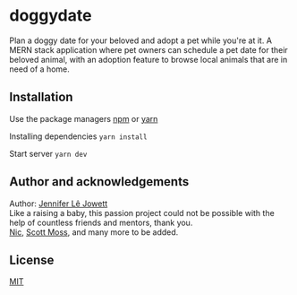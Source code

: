 # doggydate
Plan a doggy date for your beloved and adopt a pet while you're at it. A MERN stack application where pet owners can schedule a pet date for their beloved animal, with an adoption feature to browse local animals that are in need of a home.


## Installation 
Use the package managers [npm](https://www.npmjs.com) or [yarn](https://yarnpkg.com/lang/en/) <br>

Installing dependencies
  ``` yarn install ```

  Start server
  ``` yarn dev ```
## Author and acknowledgements
Author: [Jennifer Lê Jowett](https://github.com/jnnnle) <br>
Like a raising a baby, this passion project could not be possible with the help of countless friends and mentors, thank you. <br>
[Nic](https://github.com/nlacock), [Scott Moss](https://twitter.com/scotups?ref_src=twsrc%5Egoogle%7Ctwcamp%5Eserp%7Ctwgr%5Eauthor), and many more to be added.

## License
[MIT](https://choosealicense.com/licenses/mit/)